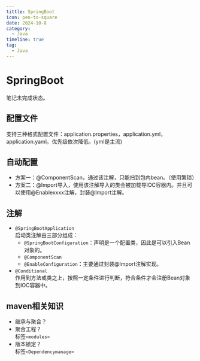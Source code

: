 ```yaml
---
tittle: SpringBoot
icon: pen-to-square
date: 2024-10-8
category:
  - Java
timeline: true
tag:
  - Java
---  
```

# SpringBoot
笔记未完成状态。
<!-- more --> 
## 配置文件  
支持三种格式配置文件：application.properties，application.yml，application.yaml。优先级依次降低。(yml是主流)
## 自动配置
- 方案一：@ComponentScan，通过该注解，只能扫到包内bean。（使用繁琐）  
- 方案二：@Import导入，使用该注解导入的类会被加载导IOC容器内。并且可以使用@Enablexxxx注解，封装@Import注解。   
## 注解

- ```@SpringBootApplication```  
启动类注解由三部分组成：  
    - ```@SpringBootConfiguration```：声明是一个配置类，因此是可以引入Bean对象的。  
    - ```@ComponentScan```  
    - ```@EnableConfiguration```：主要通过封装@Import注解实现。  
- ```@Conditional```  
作用到方法或类之上，按照一定条件进行判断，符合条件才会注册Bean对象到IOC容器中。
## maven相关知识
- 继承与聚合？
- 聚合工程？  
标签```<modules> ```
- 版本锁定？  
标签```<Dependencymanage>```

